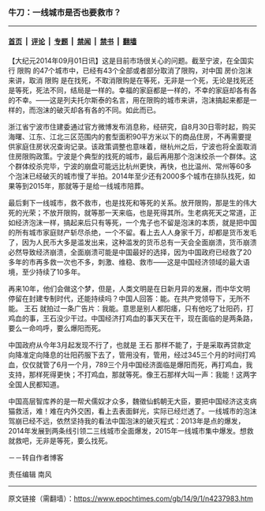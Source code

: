 ### 牛刀：一线城市是否也要救市？

---

#### [首页](../../../..?n4237983) &nbsp;|&nbsp; [评论](../../../../../epoch-comment?n4237983) &nbsp;|&nbsp; [专题](../../../../../epoch-special?n4237983) &nbsp;|&nbsp; [禁闻](../../../../../epoch-news?n4237983) &nbsp;|&nbsp; [禁书](../../../../../books?n4237983) &nbsp;|&nbsp; [翻墙](https://github.com/gfw-breaker/nogfw/blob/master/README.md?n4237983)


<div class="post_content" id="artbody" itemprop="articleBody">
 <!-- article content begin -->
 <p>
  【大纪元2014年09月01日讯】这是目前市场很关心的问题。截至宁波，在全国实行
  <ok href="https://www.epochtimes.com/gb/tag/%E9%99%90%E8%B4%AD.html">
   限购
  </ok>
  的47个城市中，已经有43个全部或者部分取消了限购，对中国
  <ok href="https://www.epochtimes.com/gb/tag/%E6%88%BF%E4%BB%B7%E6%B3%A1%E6%B2%AB.html">
   房价泡沫
  </ok>
  来讲，取消
  <ok href="https://www.epochtimes.com/gb/tag/%E9%99%90%E8%B4%AD.html">
   限购
  </ok>
  是在找死，不取消限购是在等死，无非是一个死，无论是找死还是等死，死法不同，结局是一样的。幸福的家庭都是一样的，不幸的家庭却各有各的不幸。——这是列夫托尔斯泰的名言，用在限购的城市来讲，泡沫搞起来都是一样的，而泡沫的破灭却各有各的不同。如此而已。
 </p>
 <p>
  浙江省宁波市住建委通过官方微博发布消息称，经研究，自8月30日零时起，购买海曙、江东、江北三区范围内的套型面积90平方米以下的商品住房，不再需要提供家庭住房状况查询记录。该政策调整也意味着，继杭州之后，宁波也将全面取消住房限购政策。宁波是个典型的找死的城市，最后再用那个泡沫绞杀一个群体。这个群体绞杀完毕，宁波的崩盘可能远比杭州更快，再快，也比温州、常州等60多个泡沫已经破灭的城市慢了半拍。2014年至少还有2000多个城市在排队找死，如果等到2015年，那就等于是给一线城市陪葬。
 </p>
 <p>
  最后剩下一线城市，救不救市，也是找死和等死的关系。放开限购，那是生的伟大死的光荣；不放开限购，就等那一天来临，也是死得其所。生老病死天之常道，正如经济泡沫一样，搞起来后只有等死，一个鬼子也不留是泡沫的本质，就是把中国的所有城市家庭财产斩尽杀绝，一个不留。看上去人人身家千万，却都是货币发毛了，因为人民币大多是滥发出来，这种滥发的货币总有一天会全面崩溃，货币崩溃必然导致经济崩溃，全面崩溃可能是中国最好的选择，因为中国政府已经救了20多年的市再多救一次也不多，刺激、维稳、救市——这是中国经济领域的最大语境，至少持续了10多年。
 </p>
 <p>
  再来10年，他们会做这个梦，但是，人类文明是在日新月异的发展，而中华文明停留在封建专制时代，还能持续吗？中国人回答：能。在共产党领导下，无所不能。
  <ok href="https://www.epochtimes.com/gb/tag/%E7%8E%8B%E7%9F%B3.html">
   王石
  </ok>
  就拍过一条广告片：我能。意思是别人都阳痿，只有他吃了壮阳药，打鸡血的事，王石没少干过。中国经济打鸡血的事天天在干，现在面临的是两条路，要么一命呜呼，要么爆阳而死。
 </p>
 <p>
  中国政府从今年3月起发现不行了，也就是
  <ok href="https://www.epochtimes.com/gb/tag/%E7%8E%8B%E7%9F%B3.html">
   王石
  </ok>
  那样不能了，于是采取再贷款定向降准定向降息的壮阳药服下去了，管用没有，管用，经过345三个月的时间打鸡血，仅仅就管了6月一个月，789三个月中国经济面临是爆阳而死，再打鸡血，我支持，那样死得更快；不打鸡血，那就等死。像王石那样大叫一声：我能！这两字全国人民都知道。
 </p>
 <p>
  中国高层智库养的是一帮犬儒奴才众多，魏徵仙鹤朝无大臣，要把中国经济这支病猫救活，难！难在内外交困，看上去表面鲜光，实际已经烂透了。一线城市的泡沫驾崩已经不远，依然坚持我的看法中国泡沫的破灭程式：2013年是点的爆发，2014年发展到两条线引领二三线城市全面爆发，2015年一线城市集中爆发。想救就救吧，无非是等死，要么找死。
 </p>
 <p>
  －－转自作者博客
 </p>
 <p>
  责任编辑  南风
 </p>
 <!-- article content end -->
 <div id="below_article_ad">
 </div>
</div>


---

原文链接（需翻墙）：https://www.epochtimes.com/gb/14/9/1/n4237983.htm